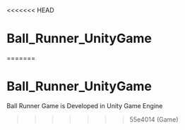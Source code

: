 <<<<<<< HEAD
# Ball_Runner_UnityGame
=======
# Ball_Runner_UnityGame
Ball Runner Game is Developed in Unity Game Engine 
>>>>>>> 55e4014 (Game)
